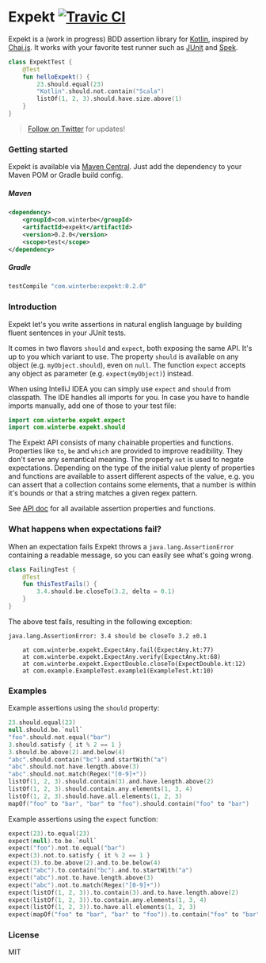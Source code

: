 # Expekt [![Travic CI](https://travis-ci.org/winterbe/expekt.svg?branch=master)](https://travis-ci.org/winterbe/expekt)

Expekt is a (work in progress) BDD assertion library for [Kotlin](http://kotlinlang.org/), inspired by [Chai.js](http://chaijs.com/). It works with your favorite test runner such as [JUnit](http://junit.org/) and [Spek](http://jetbrains.github.io/spek/).

```kotlin
class ExpektTest {
    @Test
    fun helloExpekt() {
        23.should.equal(23)
        "Kotlin".should.not.contain("Scala")
        listOf(1, 2, 3).should.have.size.above(1)
    }
}
```

> [Follow on Twitter](https://twitter.com/winterbe_) for updates!

### Getting started

Expekt is available via [Maven Central](https://repo1.maven.org/maven2/com/winterbe/expekt/). Just add the dependency to your Maven POM or Gradle build config.

##### Maven

```xml
<dependency>
    <groupId>com.winterbe</groupId>
    <artifactId>expekt</artifactId>
    <version>0.2.0</version>
    <scope>test</scope>
</dependency>
```

##### Gradle

```groovy
testCompile "com.winterbe:expekt:0.2.0"
```

### Introduction

Expekt let's you write assertions in natural english language by building fluent sentences in your JUnit tests.

It comes in two flavors `should` and `expect`, both exposing the same API. It's up to you which variant to use. The property `should` is available on any object (e.g. `myObject.should`), even on `null`. The function `expect` accepts any object as parameter (e.g. `expect(myObject)`) instead.

When using IntelliJ IDEA you can simply use `expect` and `should` from classpath. The IDE handles all imports for you. In case you have to handle imports manually, add one of those to your test file:

```kotlin
import com.winterbe.expekt.expect
import com.winterbe.expekt.should
```

The Expekt API consists of many chainable properties and functions. Properties like `to`, `be` and `which` are provided to improve readibility. They don't serve any semantical meaning. The property `not` is used to negate expectations. Depending on the type of the initial value plenty of properties and functions are available to assert different aspects of the value, e.g. you can assert that a collection contains some elements, that a number is within it's bounds or that a string matches a given regex pattern.

See [API doc](APIDOC.md) for all available assertion properties and functions.

### What happens when expectations fail?

When an expectation fails Expekt throws a `java.lang.AssertionError` containing a readable message, so you can easily see what's going wrong.

```kotlin
class FailingTest {
    @Test
    fun thisTestFails() {
        3.4.should.be.closeTo(3.2, delta = 0.1)
    }
}
```

The above test fails, resulting in the following exception:

```
java.lang.AssertionError: 3.4 should be closeTo 3.2 ±0.1

	at com.winterbe.expekt.ExpectAny.fail(ExpectAny.kt:77)
	at com.winterbe.expekt.ExpectAny.verify(ExpectAny.kt:68)
	at com.winterbe.expekt.ExpectDouble.closeTo(ExpectDouble.kt:12)
	at com.example.ExampleTest.example1(ExampleTest.kt:10)
```

### Examples

Example assertions using the `should` property:

```kotlin
23.should.equal(23)
null.should.be.`null`
"foo".should.not.equal("bar")
3.should.satisfy { it % 2 == 1 }
3.should.be.above(2).and.below(4)
"abc".should.contain("bc").and.startWith("a")
"abc".should.not.have.length.above(3)
"abc".should.not.match(Regex("[0-9]+"))
listOf(1, 2, 3).should.contain(3).and.have.length.above(2)
listOf(1, 2, 3).should.contain.any.elements(1, 3, 4)
listOf(1, 2, 3).should.have.all.elements(1, 2, 3)
mapOf("foo" to "bar", "bar" to "foo").should.contain("foo" to "bar")
```

Example assertions using the `expect` function:

```kotlin
expect(23).to.equal(23)
expect(null).to.be.`null`
expect("foo").not.to.equal("bar")
expect(3).not.to.satisfy { it % 2 == 1 }
expect(3).to.be.above(2).and.to.be.below(4)
expect("abc").to.contain("bc").and.to.startWith("a")
expect("abc").not.to.have.length.above(3)
expect("abc").not.to.match(Regex("[0-9]+"))
expect(listOf(1, 2, 3)).to.contain(3).and.to.have.length.above(2)
expect(listOf(1, 2, 3)).to.contain.any.elements(1, 3, 4)
expect(listOf(1, 2, 3)).to.have.all.elements(1, 2, 3)
expect(mapOf("foo" to "bar", "bar" to "foo")).to.contain("foo" to "bar")
```

### License

MIT